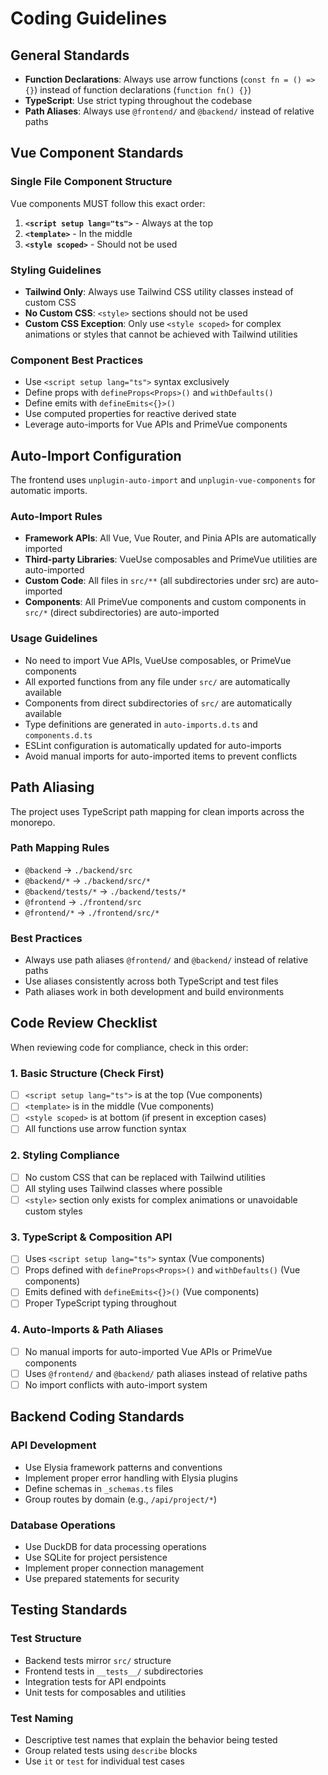 # Coding Guidelines

## General Standards
- **Function Declarations**: Always use arrow functions (`const fn = () => {}`) instead of function declarations (`function fn() {}`)
- **TypeScript**: Use strict typing throughout the codebase
- **Path Aliases**: Always use `@frontend/` and `@backend/` instead of relative paths

## Vue Component Standards

### Single File Component Structure
Vue components MUST follow this exact order:
1. **`<script setup lang="ts">`** - Always at the top
2. **`<template>`** - In the middle  
3. **`<style scoped>`** - Should not be used

### Styling Guidelines
- **Tailwind Only**: Always use Tailwind CSS utility classes instead of custom CSS
- **No Custom CSS**: `<style>` sections should not be used
- **Custom CSS Exception**: Only use `<style scoped>` for complex animations or styles that cannot be achieved with Tailwind utilities

### Component Best Practices
- Use `<script setup lang="ts">` syntax exclusively
- Define props with `defineProps<Props>()` and `withDefaults()`
- Define emits with `defineEmits<{}>()`
- Use computed properties for reactive derived state
- Leverage auto-imports for Vue APIs and PrimeVue components

## Auto-Import Configuration

The frontend uses `unplugin-auto-import` and `unplugin-vue-components` for automatic imports.

### Auto-Import Rules
- **Framework APIs**: All Vue, Vue Router, and Pinia APIs are automatically imported
- **Third-party Libraries**: VueUse composables and PrimeVue utilities are auto-imported
- **Custom Code**: All files in `src/**` (all subdirectories under src) are auto-imported
- **Components**: All PrimeVue components and custom components in `src/*` (direct subdirectories) are auto-imported

### Usage Guidelines
- No need to import Vue APIs, VueUse composables, or PrimeVue components
- All exported functions from any file under `src/` are automatically available
- Components from direct subdirectories of `src/` are automatically available
- Type definitions are generated in `auto-imports.d.ts` and `components.d.ts`
- ESLint configuration is automatically updated for auto-imports
- Avoid manual imports for auto-imported items to prevent conflicts

## Path Aliasing

The project uses TypeScript path mapping for clean imports across the monorepo.

### Path Mapping Rules
- `@backend` → `./backend/src`
- `@backend/*` → `./backend/src/*`
- `@backend/tests/*` → `./backend/tests/*`
- `@frontend` → `./frontend/src`
- `@frontend/*` → `./frontend/src/*`

### Best Practices
- Always use path aliases `@frontend/` and `@backend/` instead of relative paths
- Use aliases consistently across both TypeScript and test files
- Path aliases work in both development and build environments

## Code Review Checklist

When reviewing code for compliance, check in this order:

### 1. Basic Structure (Check First)
- [ ] `<script setup lang="ts">` is at the top (Vue components)
- [ ] `<template>` is in the middle (Vue components)
- [ ] `<style scoped>` is at bottom (if present in exception cases)
- [ ] All functions use arrow function syntax

### 2. Styling Compliance
- [ ] No custom CSS that can be replaced with Tailwind utilities
- [ ] All styling uses Tailwind classes where possible
- [ ] `<style>` section only exists for complex animations or unavoidable custom styles

### 3. TypeScript & Composition API
- [ ] Uses `<script setup lang="ts">` syntax (Vue components)
- [ ] Props defined with `defineProps<Props>()` and `withDefaults()` (Vue components)
- [ ] Emits defined with `defineEmits<{}>()` (Vue components)
- [ ] Proper TypeScript typing throughout

### 4. Auto-Imports & Path Aliases
- [ ] No manual imports for auto-imported Vue APIs or PrimeVue components
- [ ] Uses `@frontend/` and `@backend/` path aliases instead of relative paths
- [ ] No import conflicts with auto-import system

## Backend Coding Standards

### API Development
- Use Elysia framework patterns and conventions
- Implement proper error handling with Elysia plugins
- Define schemas in `_schemas.ts` files
- Group routes by domain (e.g., `/api/project/*`)

### Database Operations
- Use DuckDB for data processing operations
- Use SQLite for project persistence
- Implement proper connection management
- Use prepared statements for security

## Testing Standards

### Test Structure
- Backend tests mirror `src/` structure
- Frontend tests in `__tests__/` subdirectories
- Integration tests for API endpoints
- Unit tests for composables and utilities

### Test Naming
- Descriptive test names that explain the behavior being tested
- Group related tests using `describe` blocks
- Use `it` or `test` for individual test cases
